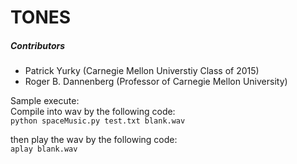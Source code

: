 # TONES
##### Contributors
  - Patrick Yurky (Carnegie Mellon Universtiy Class of 2015)
  - Roger B. Dannenberg (Professor of Carnegie Mellon University)

Sample execute:  
Compile into wav by the following code:  
`
python spaceMusic.py test.txt blank.wav
`  

then play the wav by the following code:  
`
aplay blank.wav
`

